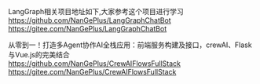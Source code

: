 LangGraph相关项目地址如下,大家参考这个项目进行学习                        
https://github.com/NanGePlus/LangGraphChatBot              
https://gitee.com/NanGePlus/LangGraphChatBot                 

从零到一！打造多Agent协作AI全栈应用：前端服务构建及接口，crewAI、Flask与Vue.js的完美结合                     
https://github.com/NanGePlus/CrewAIFlowsFullStack            
https://gitee.com/NanGePlus/CrewAIFlowsFullStack               
